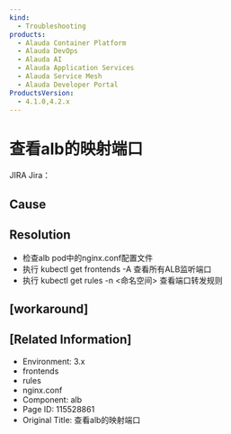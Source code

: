 ```yaml
---
kind:
  - Troubleshooting
products:
  - Alauda Container Platform
  - Alauda DevOps
  - Alauda AI
  - Alauda Application Services
  - Alauda Service Mesh
  - Alauda Developer Portal
ProductsVersion:
  - 4.1.0,4.2.x
---
```

<!-- A type of document that involves encountering a fault, diagnosing it, performing root cause analysis, and providing solutions. -->

# 查看alb的映射端口

JIRA Jira：

## Cause

## Resolution
- 检查alb pod中的nginx.conf配置文件
- 执行 kubectl get frontends -A 查看所有ALB监听端口
- 执行 kubectl get rules -n <命名空间> 查看端口转发规则

## [workaround]

## [Related Information]
- Environment: 3.x
- frontends
- rules
- nginx.conf
- Component: alb
- Page ID: 115528861
- Original Title: 查看alb的映射端口
